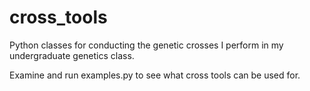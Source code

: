 # cross_tools
Python classes for conducting the genetic crosses I perform in my undergraduate genetics class.

Examine and run examples.py to see what cross tools can be used for.
